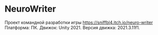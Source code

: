 # NeuroWriter
Проект командной разработки игры
https://sniffbl4.itch.io/neuro-writer
Платформа: ПК.
Движок: Unity 2021. Версия движка: 2021.3.11f1.